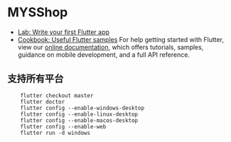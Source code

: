 # MYSShop
- [Lab: Write your first Flutter app](https://flutter.dev/docs/get-started/codelab)
- [Cookbook: Useful Flutter samples](https://flutter.dev/docs/cookbook)
For help getting started with Flutter, view our
[online documentation](https://flutter.dev/docs), which offers tutorials,
samples, guidance on mobile development, and a full API reference.

## 支持所有平台

        flutter checkout master
        flutter doctor
        flutter config --enable-windows-desktop
        flutter config --enable-linux-desktop
        flutter config --enable-macos-desktop
        flutter config --enable-web
        flutter run -d windows
